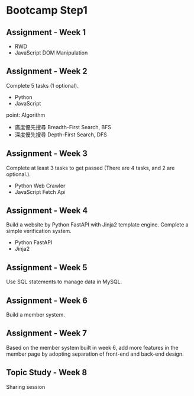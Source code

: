 # Bootcamp Step1
## Assignment - Week 1
- RWD 
- JavaScript DOM Manipulation

## Assignment - Week 2
Complete 5 tasks (1 optional).
- Python
- JavaScript

point: Algorithm
- 廣度優先搜尋 Breadth-First Search, BFS
- 深度優先搜尋 Depth-First Search, DFS

## Assignment - Week 3
Complete at least 3 tasks to get passed (There are 4 tasks, and 2 are optional.).
- Python Web Crawler
- JavaScript Fetch Api

## Assignment - Week 4
Build a website by Python FastAPI with Jinja2 template engine. Complete a simple verification system.
- Python FastAPI
- Jinja2

## Assignment - Week 5
Use SQL statements to manage data in MySQL.

## Assignment - Week 6
Build a member system.

## Assignment - Week 7
Based on the member system built in week 6, add more features in the member page by adopting separation of front-end and back-end design.

## Topic Study - Week 8
Sharing session

